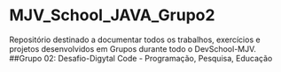 # MJV_School_JAVA_Grupo2
Repositório destinado a documentar todos os trabalhos, exercícios e projetos desenvolvidos em Grupos durante todo o DevSchool-MJV.
##Grupo 02: Desafio-Digytal Code - Programação, Pesquisa, Educação
